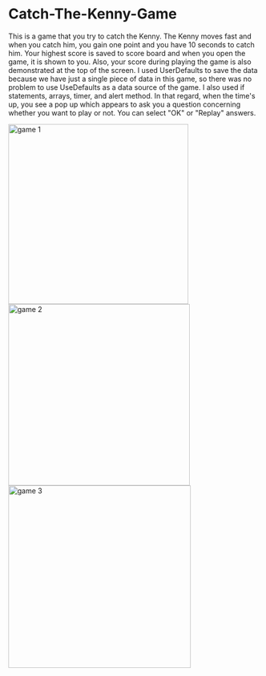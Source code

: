 # Catch-The-Kenny-Game
This is a game that you try to catch the Kenny. The Kenny moves fast and when you catch him, you gain one point and you have 10 seconds to catch him. Your highest score is saved to score board and when you open the game, it is shown to you. Also, your score during playing the game is also demonstrated at the top of the screen. I used UserDefaults to save the data because we have just a single piece of data in this game, so there was no problem to use UseDefaults as a data source of the game. I also used if statements, arrays, timer, and alert method. In that regard, when the time's up, you see a pop up which appears to ask you a question concerning whether you want to play or not. You can select "OK" or "Replay" answers.

<img width="359" alt="game 1" src="https://user-images.githubusercontent.com/92036779/185334418-1c357969-0766-4811-9032-812bb71dbd5a.png">
<img width="362" alt="game 2" src="https://user-images.githubusercontent.com/92036779/185334441-572f3135-f211-4d27-884e-9a682e58dd79.png">
<img width="364" alt="game 3" src="https://user-images.githubusercontent.com/92036779/185334448-2ea9caa7-b803-40f7-a1b9-ef354cf26ad2.png">
